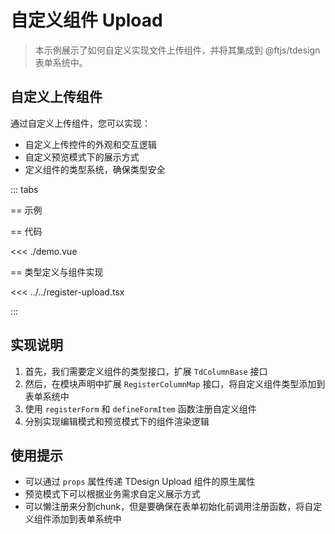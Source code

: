 <script setup lang="ts">
import Demo from "./demo.vue";
</script>

# 自定义组件 Upload

> 本示例展示了如何自定义实现文件上传组件，并将其集成到 @ftjs/tdesign 表单系统中。

## 自定义上传组件

通过自定义上传组件，您可以实现：

- 自定义上传控件的外观和交互逻辑
- 自定义预览模式下的展示方式
- 定义组件的类型系统，确保类型安全

::: tabs

== 示例

<Demo />

== 代码

<<< ./demo.vue

== 类型定义与组件实现

<<< ../../register-upload.tsx

:::

## 实现说明

1. 首先，我们需要定义组件的类型接口，扩展 `TdColumnBase` 接口
2. 然后，在模块声明中扩展 `RegisterColumnMap` 接口，将自定义组件类型添加到表单系统中
3. 使用 `registerForm` 和 `defineFormItem` 函数注册自定义组件
4. 分别实现编辑模式和预览模式下的组件渲染逻辑

## 使用提示

- 可以通过 `props` 属性传递 TDesign Upload 组件的原生属性
- 预览模式下可以根据业务需求自定义展示方式
- 可以懒注册来分割chunk，但是要确保在表单初始化前调用注册函数，将自定义组件添加到表单系统中
